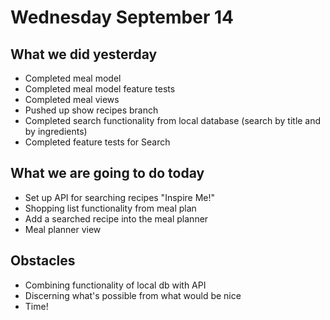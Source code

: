 # Wednesday September 14

## What we did yesterday

* Completed meal model
* Completed meal model feature tests
* Completed meal views
* Pushed up show recipes branch
* Completed search functionality from local database (search by title and by ingredients)
* Completed feature tests for Search

## What we are going to do today

* Set up API for searching recipes "Inspire Me!"
* Shopping list functionality from meal plan
* Add a searched recipe into the meal planner
* Meal planner view

## Obstacles

* Combining functionality of local db with API
* Discerning what's possible from what would be nice
* Time!
